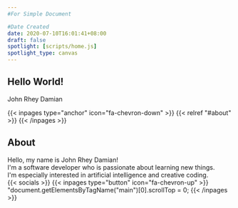 ```yaml
---
#For Simple Document

#Date Created
date: 2020-07-10T16:01:41+08:00
draft: false
spotlight: [scripts/home.js]
spotlight_type: canvas
---
```


<section>

# Hello World!
John Rhey Damian  
  
{{< inpages type="anchor" icon="fa-chevron-down" >}}
    {{< relref "#about" >}}
{{< /inpages >}}
</section>

<section>

## About
Hello, my name is John Rhey Damian!  
I'm a software developer who is passionate about learning new things.  
I'm especially interested in artificial intelligence and creative coding.  
{{< socials >}}
{{< inpages type="button" icon="fa-chevron-up" >}}
    "document.getElementsByTagName("main")[0].scrollTop = 0;
{{< /inpages >}}
</section>